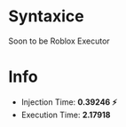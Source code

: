# Syntaxice
Soon to be Roblox Executor

# Info
- Injection Time: **0.39246 ⚡️**
- Execution Time: **2.17918**
